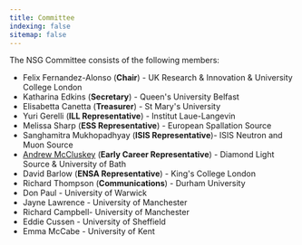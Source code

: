 ```yaml
---
title: Committee
indexing: false
sitemap: false
---
```


The NSG Committee consists of the following members:
- Felix Fernandez-Alonso (**Chair**) - UK Research & Innovation & University College London
- Katharina Edkins (**Secretary**) - Queen's University Belfast
- Elisabetta Canetta (**Treasurer**) - St Mary's University
- Yuri Gerelli (**ILL Representative**) - Institut Laue-Langevin
- Melissa Sharp (**ESS Representative**) - European Spallation Source
- Sanghamitra Mukhopadhyay (**ISIS Representative**)- ISIS Neutron and Muon Source
- [Andrew McCluskey](https://armccluskey.com) (**Early Career Representative**) - Diamond Light Source & University of Bath
- David Barlow (**ENSA Representative**) - King's College London
- Richard Thompson (**Communications**) - Durham University
- Don Paul - University of Warwick
- Jayne Lawrence - University of Manchester
- Richard Campbell- University of Manchester
- Eddie Cussen - University of Sheffield
- Emma McCabe - University of Kent

